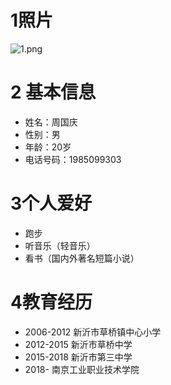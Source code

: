 # 1照片
![1.png](https://upload-images.jianshu.io/upload_images/14956555-8f0c63e069f954f2.png?imageMogr2/auto-orient/strip%7CimageView2/2/w/1240)

# 2 基本信息
- 姓名：周国庆
- 性别：男
- 年龄：20岁
- 电话号码：1985099303

# 3个人爱好
- 跑步
- 听音乐（轻音乐）
- 看书（国内外著名短篇小说）

# 4教育经历
- 2006-2012 新沂市草桥镇中心小学
- 2012-2015 新沂市草桥中学
- 2015-2018 新沂市第三中学
- 2018-         南京工业职业技术学院
